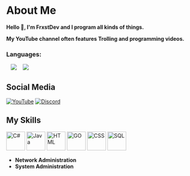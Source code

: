 # About Me
**Hello 👋,
I'm FrxstDev and I program all kinds of things.**

**My YouTube channel often features Trolling and programming videos.**


### Languages:
<p>
&nbsp;&nbsp;
<a href="#"><img src="https://github.com/yammadev/flag-icons/raw/master/png/DE@2x.png?raw=true" /></a>
&nbsp;&nbsp;
<a href="#"><img src="https://github.com/yammadev/flag-icons/raw/master/png/GB@2x.png?raw=true" /></a>
</p>

## Social Media
[![YouTube](https://img.shields.io/badge/Drxem's-YouTube-%23E4405F.svg?style=for-the-badge&logo=youtube&logoColor=white)](https://www.youtube.com/@FrxstDev)
[![Discord](https://img.shields.io/badge/BlockBash-Discord-blue.svg?color=4682B4&style=for-the-badge&logo=discord&logoColor=white)](https://discord.gg/wnhvkk7XWU)


## My Skills
<div>
  <img src="https://upload.wikimedia.org/wikipedia/commons/thumb/b/bd/Logo_C_sharp.svg/1820px-Logo_C_sharp.svg.png" height="50" alt="C#"/>
  <img src="https://cdn.jsdelivr.net/gh/devicons/devicon/icons/java/java-original.svg" height="50" alt="Java" />
  <img src="https://upload.wikimedia.org/wikipedia/commons/thumb/6/61/HTML5_logo_and_wordmark.svg/2048px-HTML5_logo_and_wordmark.svg.png" height="50" alt="HTML"/>
  <img src="https://upload.wikimedia.org/wikipedia/commons/thumb/0/05/Go_Logo_Blue.svg/250px-Go_Logo_Blue.svg.png" height="50" alt="GO"/>
  <img src="https://encrypted-tbn0.gstatic.com/images?q=tbn:ANd9GcQBS-Jftq7EiLZDB75AVtZMxHob-mpwPgM9FQ&s" height="50" alt="CSS"/>
  <img src="https://upload.wikimedia.org/wikipedia/commons/8/87/Sql_data_base_with_logo.png" height="50" alt="SQL"/>
</div>

- **Network Administration**
- **System Administration**
